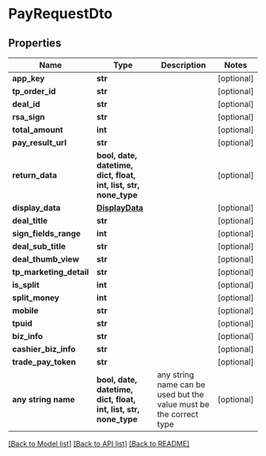 # PayRequestDto


## Properties
Name | Type | Description | Notes
------------ | ------------- | ------------- | -------------
**app_key** | **str** |  | [optional] 
**tp_order_id** | **str** |  | [optional] 
**deal_id** | **str** |  | [optional] 
**rsa_sign** | **str** |  | [optional] 
**total_amount** | **int** |  | [optional] 
**pay_result_url** | **str** |  | [optional] 
**return_data** | **bool, date, datetime, dict, float, int, list, str, none_type** |  | [optional] 
**display_data** | [**DisplayData**](DisplayData.md) |  | [optional] 
**deal_title** | **str** |  | [optional] 
**sign_fields_range** | **int** |  | [optional] 
**deal_sub_title** | **str** |  | [optional] 
**deal_thumb_view** | **str** |  | [optional] 
**tp_marketing_detail** | **str** |  | [optional] 
**is_split** | **int** |  | [optional] 
**split_money** | **int** |  | [optional] 
**mobile** | **str** |  | [optional] 
**tpuid** | **str** |  | [optional] 
**biz_info** | **str** |  | [optional] 
**cashier_biz_info** | **str** |  | [optional] 
**trade_pay_token** | **str** |  | [optional] 
**any string name** | **bool, date, datetime, dict, float, int, list, str, none_type** | any string name can be used but the value must be the correct type | [optional]

[[Back to Model list]](../README.md#documentation-for-models) [[Back to API list]](../README.md#documentation-for-api-endpoints) [[Back to README]](../README.md)



